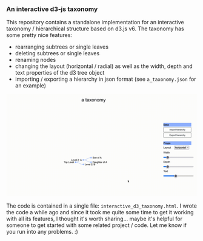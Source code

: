 ### An interactive d3-js taxonomy

This repository contains a standalone implementation for an interactive taxonomy / hierarchical structure based on d3.js v6. The taxonomy has some pretty nice features:
- rearranging subtrees or single leaves
- deleting subtrees or single leaves
- renaming nodes
- changing the layout (horizontal / radial) as well as the width, depth and text properties of the d3 tree object
- importing / exporting a hierarchy in json format (see `a_taxonomy.json` for an example)

![](demo.gif)

The code is contained in a single file: `interactive_d3_taxonomy.html`. I wrote the code a while ago and since it took me quite some time to get it working with all its features, I thought it's worth sharing... maybe it's helpful for someone to get started with some related project / code. Let me know if you run into any problems. :)
